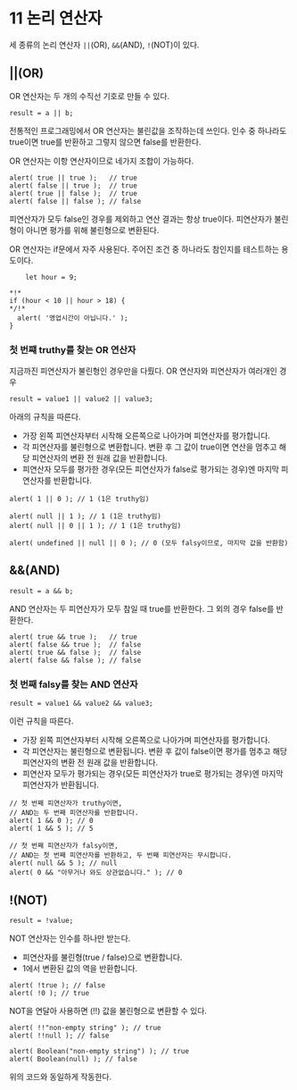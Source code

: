 # 11 논리 연산자
세 종류의 논리 연산자 `||`(OR), `&&`(AND), `!`(NOT)이 있다.
## ||(OR)
OR 연산자는 두 개의 수직선 기호로 만들 수 있다.
```
result = a || b;
```
전통적인 프로그래밍에서 OR 연산자는 불린값을 조작하는데 쓰인다. 인수 중 하나라도 true이면 true를 반환하고 그렇지 않으면 false를 반환한다.

OR 연산자는 이항 연산자이므로 네가지 조합이 가능하다.
```
alert( true || true );   // true
alert( false || true );  // true
alert( true || false );  // true
alert( false || false ); // false
```
피연산자가 모두 false인 경우를 제외하고 연산 결과는 항상 true이다. 피연산자가 불린형이 아니면 평가를 위해 불린형으로 변환된다.

OR 연산자는 if문에서 자주 사용된다. 주어진 조건 중 하나라도 참인지를 테스트하는 용도이다.
```
    let hour = 9;

*!*
if (hour < 10 || hour > 18) {
*/!*
  alert( '영업시간이 아닙니다.' );
}
```
### 첫 번쨰 truthy를 찾는 OR 연산자
지금까진 피연산자가 불린형인 경우만을 다뤘다. 
OR 연산자와 피연산자가 여러개인 경우 
```
result = value1 || value2 || value3;
```
아래의 규칙을 따른다.
- 가장 왼쪽 피연산자부터 시작해 오른쪽으로 나아가며 피연산자를 평가합니다.
- 각 피연산자를 불린형으로 변환합니다. 변환 후 그 값이 true이면 연산을 멈추고 해당 피연산자의 변환 전 원래 값을 반환합니다.
- 피연산자 모두를 평가한 경우(모든 피연산자가 false로 평가되는 경우)엔 마지막 피연산자를 반환합니다.
```
alert( 1 || 0 ); // 1 (1은 truthy임)

alert( null || 1 ); // 1 (1은 truthy임)
alert( null || 0 || 1 ); // 1 (1은 truthy임)

alert( undefined || null || 0 ); // 0 (모두 falsy이므로, 마지막 값을 반환함)
```
## &&(AND)
```
result = a && b;
```
AND 연산자는 두 피연산자가 모두 참일 때 true를 반환한다. 그 외의 경우 false를 반환한다.
```
alert( true && true );   // true
alert( false && true );  // false
alert( true && false );  // false
alert( false && false ); // false
```
### 첫 번째 falsy를 찾는 AND 연산자
```
result = value1 && value2 && value3;
```
이런 규칙을 따른다.
- 가장 왼쪽 피연산자부터 시작해 오른쪽으로 나아가며 피연산자를 평가합니다.
- 각 피연산자는 불린형으로 변환됩니다. 변환 후 값이 false이면 평가를 멈추고 해당 피연산자의 변환 전 원래 값을 반환합니다.
- 피연산자 모두가 평가되는 경우(모든 피연산자가 true로 평가되는 경우)엔 마지막 피연산자가 반환됩니다.

```
// 첫 번째 피연산자가 truthy이면,
// AND는 두 번째 피연산자를 반환합니다.
alert( 1 && 0 ); // 0
alert( 1 && 5 ); // 5

// 첫 번째 피연산자가 falsy이면,
// AND는 첫 번째 피연산자를 반환하고, 두 번째 피연산자는 무시합니다.
alert( null && 5 ); // null
alert( 0 && "아무거나 와도 상관없습니다." ); // 0
```
## !(NOT)
```
result = !value;
```

NOT 연산자는 인수를 하나만 받는다.
- 피연산자를 불린형(true / false)으로 변환합니다.
- 1에서 변환된 값의 역을 반환합니다.
```
alert( !true ); // false
alert( !0 ); // true
```
NOT을 연달아 사용하면 (!!) 값을 불린형으로 변환할 수 있다.
```
alert( !!"non-empty string" ); // true
alert( !!null ); // false
```
```
alert( Boolean("non-empty string") ); // true
alert( Boolean(null) ); // false
```
위의 코드와 동일하게 작동한다.

